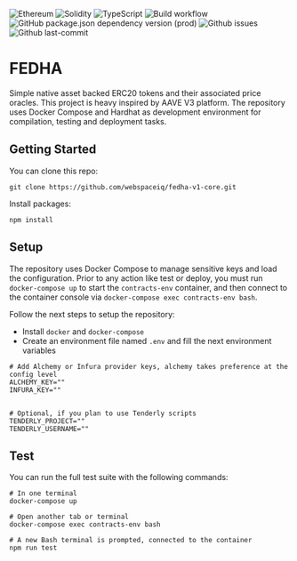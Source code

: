 
![Ethereum](https://img.shields.io/badge/Ethereum-3C3C3D?style=flat&logo=Ethereum&logoColor=white)
![Solidity](https://img.shields.io/badge/Solidity-%23363636.svg?style=flat&logo=solidity&logoColor=white)
![TypeScript](https://img.shields.io/badge/typescript-%23007ACC.svg?style=flat&logo=typescript&logoColor=white)
![Build workflow](https://github.com/webspaceiq/fedha-v1-core/actions/workflows/node.js.yml/badge.svg)
![GitHub package.json dependency version (prod)](https://img.shields.io/github/package-json/dependency-version/webspaceiq/fedha-v1-core/@webspaceiq/fedha-v1-core?label=NPM)
![Github issues](https://img.shields.io/github/issues/webspaceiq/fedha-v1-core)
![Github last-commit](https://img.shields.io/github/last-commit/webspaceiq/fedha-v1-core)

# FEDHA

Simple native asset backed ERC20 tokens and their associated price oracles. This project is heavy inspired by AAVE V3 platform. The repository uses Docker Compose and Hardhat as development environment for compilation, testing and deployment tasks.


## Getting Started

You can clone this repo:

`git clone https://github.com/webspaceiq/fedha-v1-core.git`


Install packages:

`npm install`


## Setup

The repository uses Docker Compose to manage sensitive keys and load the configuration. Prior to any action like test or deploy, you must run `docker-compose up` to start the `contracts-env` container, and then connect to the container console via `docker-compose exec contracts-env bash`.

Follow the next steps to setup the repository:

- Install `docker` and `docker-compose`
- Create an environment file named `.env` and fill the next environment variables

```
# Add Alchemy or Infura provider keys, alchemy takes preference at the config level
ALCHEMY_KEY=""
INFURA_KEY=""


# Optional, if you plan to use Tenderly scripts
TENDERLY_PROJECT=""
TENDERLY_USERNAME=""

```
## Test

You can run the full test suite with the following commands:

```
# In one terminal
docker-compose up

# Open another tab or terminal
docker-compose exec contracts-env bash

# A new Bash terminal is prompted, connected to the container
npm run test
```